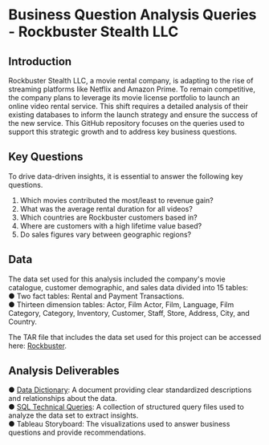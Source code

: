 # **Business Question Analysis Queries - Rockbuster Stealth LLC**

## Introduction
Rockbuster Stealth LLC, a movie rental company, is adapting to the rise of streaming platforms like Netflix and Amazon Prime. To remain competitive, the company plans to leverage its movie license portfolio to launch an online video rental service. This shift requires a detailed analysis of their existing databases to inform the launch strategy and ensure the success of the new service. This GitHub repository focuses on the queries used to support this strategic growth and to address key business questions.

## Key Questions
To drive data-driven insights, it is essential to answer the following key questions.  
1.  Which movies contributed the most/least to revenue gain?  
2.  What was the average rental duration for all videos?  
3.  Which countries are Rockbuster customers based in?  
4.  Where are customers with a high lifetime value based?  
5.  Do sales figures vary between geographic regions?  

## Data
The data set used for this analysis included the company's movie catalogue, customer demographic, and sales data divided into 15 tables:  
●  Two fact tables: Rental and Payment Transactions.  
●  Thirteen dimension tables: Actor, Film Actor, Film, Language, Film Category, Category, Inventory, Customer, Staff, Store, Address, City, and Country.

The TAR file that includes the data set used for this project can be accessed here: [Rockbuster](http://www.postgresqltutorial.com/wp-content/uploads/2019/05/dvdrental.zip).

## Analysis Deliverables
●  [Data Dictionary](Data_Dictionary.pdf): A document providing clear standardized descriptions and relationships about the data.  
●  [SQL Technical Queries](Technical_SQL_Queries): A collection of structured query files used to analyze the data set to extract insights.  
●  Tableau Storyboard: The visualizations used to answer business questions and provide recommendations.
